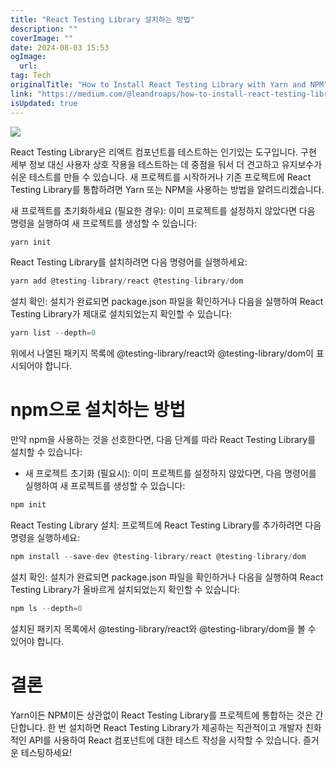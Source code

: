 ```yaml
---
title: "React Testing Library 설치하는 방법"
description: ""
coverImage: ""
date: 2024-08-03 15:53
ogImage: 
  url: 
tag: Tech
originalTitle: "How to Install React Testing Library with Yarn and NPM"
link: "https://medium.com/@leandroaps/how-to-install-react-testing-library-with-yarn-and-npm-d264b37ffdf8"
isUpdated: true
---
```






<img src="/assets/img/HowtoInstallReactTestingLibrarywithYarnandNPM_0.png" />

React Testing Library은 리액트 컴포넌트를 테스트하는 인기있는 도구입니다. 구현 세부 정보 대신 사용자 상호 작용을 테스트하는 데 중점을 둬서 더 견고하고 유지보수가 쉬운 테스트를 만들 수 있습니다. 새 프로젝트를 시작하거나 기존 프로젝트에 React Testing Library를 통합하려면 Yarn 또는 NPM을 사용하는 방법을 알려드리겠습니다.

새 프로젝트를 초기화하세요 (필요한 경우): 이미 프로젝트를 설정하지 않았다면 다음 명령을 실행하여 새 프로젝트를 생성할 수 있습니다:

```js
yarn init
```

<div class="content-ad"></div>

React Testing Library를 설치하려면 다음 명령어를 실행하세요:

```js
yarn add @testing-library/react @testing-library/dom
```

설치 확인: 설치가 완료되면 package.json 파일을 확인하거나 다음을 실행하여 React Testing Library가 제대로 설치되었는지 확인할 수 있습니다:

```js
yarn list --depth=0
```

<div class="content-ad"></div>

위에서 나열된 패키지 목록에 @testing-library/react와 @testing-library/dom이 표시되어야 합니다.

# npm으로 설치하는 방법

만약 npm을 사용하는 것을 선호한다면, 다음 단계를 따라 React Testing Library를 설치할 수 있습니다:

- 새 프로젝트 초기화 (필요시): 이미 프로젝트를 설정하지 않았다면, 다음 명령어를 실행하여 새 프로젝트를 생성할 수 있습니다:

<div class="content-ad"></div>

```js
npm init
```

React Testing Library 설치: 프로젝트에 React Testing Library를 추가하려면 다음 명령을 실행하세요:

```js
npm install --save-dev @testing-library/react @testing-library/dom
```

설치 확인: 설치가 완료되면 package.json 파일을 확인하거나 다음을 실행하여 React Testing Library가 올바르게 설치되었는지 확인할 수 있습니다:

<div class="content-ad"></div>

```js
npm ls --depth=0
```

설치된 패키지 목록에서 @testing-library/react와 @testing-library/dom을 볼 수 있어야 합니다.

# 결론

Yarn이든 NPM이든 상관없이 React Testing Library를 프로젝트에 통합하는 것은 간단합니다. 한 번 설치하면 React Testing Library가 제공하는 직관적이고 개발자 친화적인 API를 사용하여 React 컴포넌트에 대한 테스트 작성을 시작할 수 있습니다. 즐거운 테스팅하세요!
